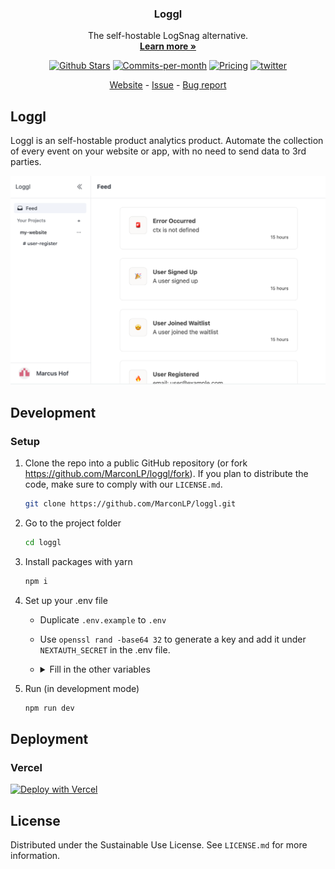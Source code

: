 <p align="center">
  <h3 align="center">Loggl</h3>

  <p align="center">
    The self-hostable LogSnag alternative.
    <br />
    <a href="https://loggl.net"><strong>Learn more »</strong></a>
  </p>

<p align="center">
  <a href='https://github.com/MarconLP/loggl/stargazers'><img src='https://img.shields.io/github/stars/MarconLP/loggl'  alt='Github Stars'/></a>
  <!--<a href="https://news.ycombinator.com/item?id=34279062"><img src="https://img.shields.io/badge/Hacker%20News-352-%23FF6600" alt="Hacker News"></a>-->
  <a href="https://github.com/MarconLP/loggl/pulse"><img src="https://img.shields.io/github/commit-activity/m/MarconLP/loggl" alt="Commits-per-month"></a>
  <a href="https://loggl.net"><img src="https://img.shields.io/badge/Pricing-Free-brightgreen" alt="Pricing"></a>
  <a href="https://twitter.com/Marcon565"><img src="https://img.shields.io/twitter/follow/Marcon565?style=flat" alt='twitter'></a>
</p>

<p align="center">
  <a href="https://loggl.net">Website</a> - <a href="https://github.com/MarconLP/loggl/issues">Issue</a> - <a href="https://github.com/MarconLP/loggl/issues/new">Bug report</a>
</p>

## Loggl

Loggl is an self-hostable product analytics product. Automate the collection of every event on your website or app, with no need to send data to 3rd parties. 

![product cover](https://github.com/marconlp/loggl/blob/main/cover.png)

## Development

### Setup

1. Clone the repo into a public GitHub repository (or fork https://github.com/MarconLP/loggl/fork). If you plan to distribute the code, make sure to comply with our `LICENSE.md`.

   ```sh
   git clone https://github.com/MarconLP/loggl.git
   ```

2. Go to the project folder

   ```sh
   cd loggl
   ```

3. Install packages with yarn

   ```sh
   npm i
   ```

4. Set up your .env file
   - Duplicate `.env.example` to `.env`
   - Use `openssl rand -base64 32` to generate a key and add it under `NEXTAUTH_SECRET` in the .env file.
   - <details>
     <summary>Fill in the other variables</summary>
        <details>
        <summary>Configure DATABASE_URL</summary>

      1. Open [Railway](https://railway.app/) and click "Start a New Project", and select Provision "MySQL".
      2. Select the MySQL App and copy the `DATABASE_URL` into the `.env`.

        </details>
        <details>
        <summary>Obtaining the Github API Credentials</summary>

      1. Open [Github Developer Settings](https://github.com/settings/apps).
      2. Next, go to [OAuth Apps](https://github.com/settings/developers) from the side pane. Then click the "New OAuth App" button. Make sure to set `Authorization callback URL` to `<Loggl URL>/api/auth/callback/github` replacing Loggl URL with the URI at which your application runs.
      3. Copy the `Client ID` as `GITHUB_ID` into the `.env`.
      4. Next, click "Generate a new client secret" and copy the `Client secret` as `GITHUB_SECRET` into the `.env`.

        </details>
        <details>
        <summary>Obtaining the Firebase Credentials</summary>

      1. TODO: ADD Firebase documentation

        </details>
     </details>

5. Run (in development mode)

   ```sh
   npm run dev
   ```

[//]: # (### E2E-Testing)

[//]: # (Be sure to set the environment variable `NEXTAUTH_URL` to the correct value. If you are running locally, as the documentation within `.env.example` mentions, the value should be `http://localhost:3000`.)

[//]: # (```sh)

[//]: # (# In a terminal just run:)

[//]: # (npm run test:e2e)

[//]: # (```)

## Deployment

### Vercel

[![Deploy with Vercel](https://vercel.com/button)](https://vercel.com/new/clone?repository-url=https%3A%2F%2Fgithub.com%2FMarconLP%2Floggl&env=DATABASE_URL,NEXTAUTH_SECRET,GITHUB_CLIENT_ID,GITHUB_CLIENT_SECRET)

[//]: # (## Contributing)
[//]: # (Please see our contributing guide at `CONTRIBUTING.md`)

## License
Distributed under the Sustainable Use License. See `LICENSE.md` for more information.